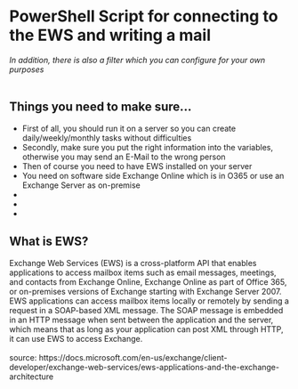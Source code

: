 <h1>PowerShell Script for connecting to the EWS and writing a mail</h1>

<i>In addition, there is also a filter which you can configure for your own purposes</i>
<br><br>
<h2>Things you need to make sure...</h2>
<ul>
  <li>First of all, you should run it on a server so you can create daily/weekly/monthly tasks without difficulties</li>
  <li>Secondly, make sure you put the right information into the variables, otherwise you may send an E-Mail to the wrong person</li>
  <li>Then of course you need to have EWS installed on your server</li>
  <li>You need on software side Exchange Online which is in O365 or use an Exchange Server as on-premise</li>
  <li></li>
  <li></li>
  <li></li>
</ul>
<h2>What is EWS?</h2>
Exchange Web Services (EWS) is a cross-platform API that enables applications to access mailbox items such as email messages, meetings, and contacts from Exchange Online, Exchange Online as part of Office 365, or on-premises versions of Exchange starting with Exchange Server 2007. EWS applications can access mailbox items locally or remotely by sending a request in a SOAP-based XML message. The SOAP message is embedded in an HTTP message when sent between the application and the server, which means that as long as your application can post XML through HTTP, it can use EWS to access Exchange.
<br><br>
source: https://docs.microsoft.com/en-us/exchange/client-developer/exchange-web-services/ews-applications-and-the-exchange-architecture
